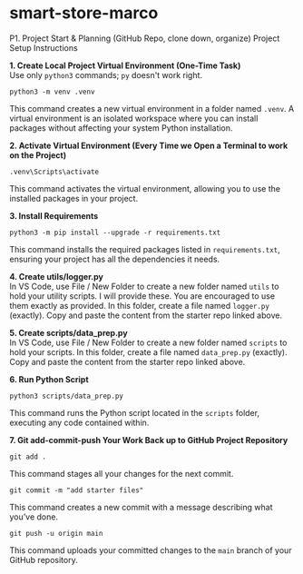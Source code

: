 # smart-store-marco
P1. Project Start &amp; Planning (GitHub Repo, clone down, organize)
Project Setup Instructions

**1. Create Local Project Virtual Environment (One-Time Task)**  
Use only `python3` commands; `py` doesn't work right.  

`python3 -m venv .venv`

This command creates a new virtual environment in a folder named `.venv`. A virtual environment is an isolated workspace where you can install packages without affecting your system Python installation.

**2. Activate Virtual Environment (Every Time we Open a Terminal to work on the Project)**  

`.venv\Scripts\activate`

This command activates the virtual environment, allowing you to use the installed packages in your project.

**3. Install Requirements**  

`python3 -m pip install --upgrade -r requirements.txt`

This command installs the required packages listed in `requirements.txt`, ensuring your project has all the dependencies it needs.

**4. Create utils/logger.py**  
In VS Code, use File / New Folder to create a new folder named `utils` to hold your utility scripts. I will provide these. You are encouraged to use them exactly as provided. In this folder, create a file named `logger.py` (exactly). Copy and paste the content from the starter repo linked above.

**5. Create scripts/data_prep.py**  
In VS Code, use File / New Folder to create a new folder named `scripts` to hold your scripts. In this folder, create a file named `data_prep.py` (exactly). Copy and paste the content from the starter repo linked above.

**6. Run Python Script**  

`python3 scripts/data_prep.py`

This command runs the Python script located in the `scripts` folder, executing any code contained within.

**7. Git add-commit-push Your Work Back up to GitHub Project Repository**  

`git add .`

This command stages all your changes for the next commit.  

`git commit -m "add starter files"`

This command creates a new commit with a message describing what you’ve done.  

`git push -u origin main`

This command uploads your committed changes to the `main` branch of your GitHub repository.
